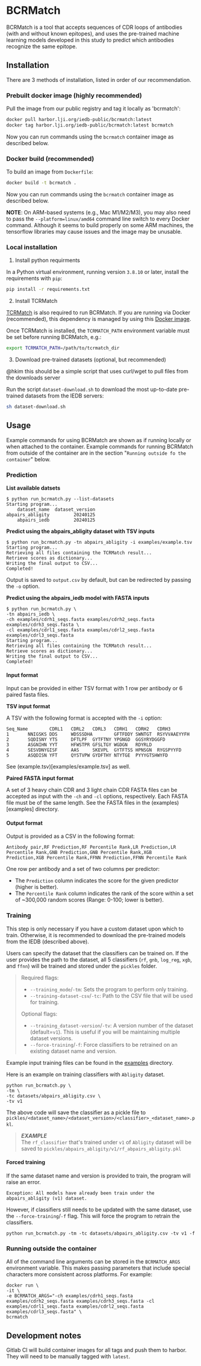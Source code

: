 # BCRMatch

BCRMatch is a tool that accepts sequences of CDR loops of antibodies (with and without known epitopes), and uses the pre-trained machine learning models developed in this study to predict which antibodies recognize the same epitope.

## Installation

There are 3 methods of installation, listed in order of our recommendation.

### Prebuilt docker image (highly recommended)

Pull the image from our public registry and tag it locally as 'bcrmatch':

```bash
docker pull harbor.lji.org/iedb-public/bcrmatch:latest
docker tag harbor.lji.org/iedb-public/bcrmatch:latest bcrmatch
```
Now you can run commands using the ```bcrmatch``` container image as described below.

### Docker build (recommended)

To build an image from `Dockerfile`:

```bash
docker build -t bcrmatch .
```

Now you can run commands using the ```bcrmatch``` container image as described below.

**NOTE**: On ARM-based systems (e.g., Mac M1/M2/M3), you may also need to pass the ```--platform=linux/amd64``` command line
switch to every Docker command.  Although it seems to build properly on some ARM machines, the tensorflow libraries may
cause issues and the image may be unusable.

### Local installation

1. Install python requirments

In a Python virtual environment, running version ```3.8.10``` or later, install the requirements with ```pip```:

```bash
pip install -r requirements.txt
```

2. Install TCRMatch

[TCRMatch](https://github.com/IEDB/TCRMatch) is also required to run BCRMatch.  If you are running via Docker (recommended), this dependency is managed by using this [Docker image](https://harbor.lji.org/harbor/projects/5/repositories/iedb-public%2Ftcrmatch/tags/0.1.1).

Once TCRMatch is installed, the ```TCRMATCH_PATH``` environment variable must be set before running BCRMatch, e.g.:

```bash
export TCRMATCH_PATH=/path/to/tcrmatch_dir
```

3. Download pre-trained datasets (optional, but recommended)

@hkim this should be a simple script that uses curl/wget to pull files from the downloads server

Run the script ```dataset-download.sh``` to download the most up-to-date pre-trained datasets from the IEDB servers:

```bash
sh dataset-download.sh
```

## Usage

Example commands for using BCRMatch are shown as if running locally or when attached to the container.  Example commands for running BCRMatch
from outside of the container are in the section "`Running outside fo the container`" below.


### Prediction

**List available datsets**

```
$ python run_bcrmatch.py --list-datasets
Starting program...
    dataset_name  dataset_version
abpairs_abligity         20240125
    abpairs_iedb         20240125
```

**Predict using the abpairs_abligity dataset with TSV inputs**

```
$ python run_bcrmatch.py -tn abpairs_abligity -i examples/example.tsv 
Starting program...
Retrieving all files containing the TCRMatch result...
Retrieve scores as dictionary...
Writing the final output to CSV...
Completed!
```

Output is saved to ```output.csv``` by default, but can be redirected by passing the ```-o``` option.

**Predict using the abpairs_iedb model with FASTA inputs**

```
$ python run_bcrmatch.py \
-tn abpairs_iedb \
-ch examples/cdrh1_seqs.fasta examples/cdrh2_seqs.fasta examples/cdrh3_seqs.fasta \
-cl examples/cdrl1_seqs.fasta examples/cdrl2_seqs.fasta examples/cdrl3_seqs.fasta 
Starting program...
Retrieving all files containing the TCRMatch result...
Retrieve scores as dictionary...
Writing the final output to CSV...
Completed!
```

#### Input format

Input can be provided in either TSV format with 1 row per antibody or 6 paired fasta files.

**TSV input format**

A TSV with the following format is accepted with the ```-i``` option:

```
Seq_Name        CDRL1   CDRL2   CDRL3   CDRH1   CDRH2   CDRH3
1       NNIGSKS DDS     WDSSSDHA        GFTFDDY SWNTGT  RSYVVAAEYYFH
2       SQDISNY YTS     DFTLPF  GYTFTNY YPGNGD  GGSYRYDGGFD
3       ASGNIHN YYT     HFWSTPR GFSLTGY WGDGN   RDYRLD
4       SESVDNYGISF     AAS     SKEVPL  GYTFTSS HPNSGN  RYGSPYYFD
5       ASQDISN YFT     QYSTVPW GYDFTHY NTYTGE  PYYYGTSHWYFD
```

See (example.tsv)[examples/example.tsv] as well.


**Paired FASTA input format**

A set of 3 heavy chain CDR and 3 light chain CDR FASTA files can be accepted as input with the
```-ch``` and ```-cl``` options, respectively.  Each FASTA file must be of the same length.  See the
FASTA files in the (examples)[examples] directory.

#### Output format

Output is provided as a CSV in the following format:

```
Antibody pair,RF Prediction,RF Percentile Rank,LR Prediction,LR Percentile Rank,GNB Prediction,GNB Percentile Rank,XGB 
Prediction,XGB Percentile Rank,FFNN Prediction,FFNN Percentile Rank
```

One row per antibody and a set of two columns per predictor:

 * The ```Prediction``` column indicates the score for the given predictor (higher is better).
 * The ```Percentile Rank``` column indicates the rank of the score within a set of ~300,000 random scores (Range: 0-100; lower is better).

### Training

This step is only necessary if you have a custom dataset upon which to train.  Otherwise, it is recommended to download the pre-trained
models from the IEDB (described above).

Users can specify the dataset that the classifiers can be trained on. If the user provides the path to the dataset, all 5 classifiers (`rf`, `gnb`, `log_reg`, `xgb`, and `ffnn`) will be trained and stored under the `pickles` folder.

> Required flags:
> * `--training_mode`/`-tm`: Sets the program to perform only training.
> * `--training-dataset-csv`/`-tc`: Path to the CSV file that will be used for training.
>
> Optional flags:
> * `--training_dataset-version`/`-tv`:  A version number of the dataset (default=`v1`).  This is useful if you will be maintaining multiple dataset versions.
> * `--force-training`/`-f`: Force classifiers to be retrained on an existing dataset name and version.

Example input training files can be found in the [examples](examples) directory.

Here is an example on training classifiers with `Abligity` dataset.
```
python run_bcrmatch.py \
-tm \
-tc datasets/abpairs_abligity.csv \
-tv v1
```

The above code will save the classifier as a pickle file to `pickles/<dataset_name>/<dataset_version>/<classifier>_<dataset_name>.pkl`.
> **_EXAMPLE_**<br>
> The `rf_classifier` that's trained under `v1` of `Abligity` dataset will be saved to `pickles/abpairs_abligity/v1/rf_abpairs_abligity.pkl`

#### Forced training
If the same dataset name and version is provided to train, the program will raise an error.
```
Exception: All models have already been train under the abpairs_abligity (v1) dataset.
```

However, if classifiers still needs to be updated with the same dataset, use the `--force-training`/`-f` flag.
This will force the program to retrain the classifiers.
```
python run_bcrmatch.py -tm -tc datasets/abpairs_abligity.csv -tv v1 -f
```

### Running outside the container

All of the command line arguments can be stored in the ```BCRMATCH_ARGS``` environment variable.
This makes passing parameters that include special characters more consistent across platforms. For
example:

```
docker run \
-it \
-e BCRMATCH_ARGS="-ch examples/cdrh1_seqs.fasta examples/cdrh2_seqs.fasta examples/cdrh3_seqs.fasta -cl examples/cdrl1_seqs.fasta examples/cdrl2_seqs.fasta examples/cdrl3_seqs.fasta" \
bcrmatch
```

## Development notes

Gitlab CI will build container images for all tags and push them to harbor.  They will need to be manually tagged with
```latest```.